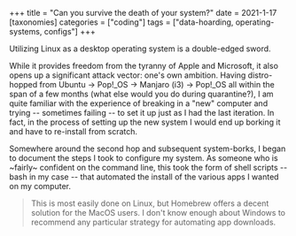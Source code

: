 +++
title = "Can you survive the death of your system?"
date = 2021-1-17
[taxonomies]
categories = ["coding"]
tags = ["data-hoarding, operating-systems, configs"]
+++

Utilizing Linux as a desktop operating system is a double-edged sword.

While it provides freedom from the tyranny of Apple and Microsoft, it also opens up a significant attack vector: one's own ambition. Having distro-hopped from Ubuntu -> Pop!_OS -> Manjaro (i3) -> Pop!_OS all within the span of a few months (what else would you do during quarantine?), I am quite familiar with the experience of breaking in a "new" computer and trying -- sometimes failing -- to set it up just as I had the last iteration. In fact, in the process of setting up the new system I would end up borking it and have to re-install from scratch.

Somewhere around the second hop and subsequent system-borks, I began to document the steps I took to configure my system. As someone who is ~fairly~ confident on the command line, this took the form of shell scripts -- bash in my case -- that automated the install of the various apps I wanted on my computer.

> This is most easily done on Linux, but Homebrew offers a decent solution for the MacOS users.
> I don't know enough about Windows to recommend any particular strategy for automating app downloads.
